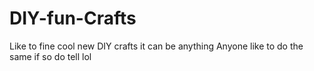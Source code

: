 # DIY-fun-Crafts
Like to fine cool new DIY crafts it can be anything 
Anyone like to do the same if so do tell lol
